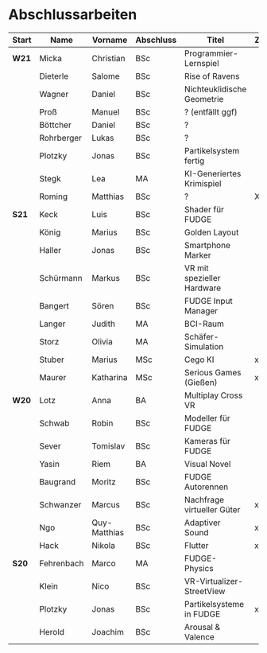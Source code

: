 # Abschlussarbeiten

| Start   | Name       | Vorname      | Abschluss | Titel                      | Z |
|---------|------------|--------------|-----------|----------------------------|---|
| **W21** | Micka      | Christian    | BSc       | Programmier-Lernspiel      |   |
|         | Dieterle   | Salome       | BSc       | Rise of Ravens             |   |
|         | Wagner     | Daniel       | BSc       | Nichteuklidische Geometrie |   |
|         | Proß       | Manuel       | BSc       | ? (entfällt ggf)           |   |
|         | Böttcher   | Daniel       | BSc       | ?                          |   |
|         | Rohrberger | Lukas        | BSc       | ?                          |   |
|         | Plotzky    | Jonas        | BSc       | Partikelsystem fertig      |   |
|         | Stegk      | Lea          | MA        | KI-Generiertes Krimispiel  |   |
|         | Roming     | Matthias     | BSc       | ?                          | X |
| **S21** | Keck       | Luis         | BSc       | Shader für FUDGE           |   |
|         | König      | Marius       | BSc       | Golden Layout              |   |
|         | Haller     | Jonas        | BSc       | Smartphone Marker          |   |
|         | Schürmann  | Markus       | BSc       | VR mit spezieller Hardware |   |
|         | Bangert    | Sören        | BSc       | FUDGE Input Manager        |   |
|         | Langer     | Judith       | MA        | BCI-Raum                   |   |
|         | Storz      | Olivia       | MA        | Schäfer-Simulation         |   |
|         | Stuber     | Marius       | MSc       | Cego KI                    | x |
|         | Maurer     | Katharina    | MSc       | Serious Games (Gießen)     | x |
| **W20** | Lotz       | Anna         | BA        | Multiplay Cross VR         |   |
|         | Schwab     | Robin        | BSc       | Modeller für FUDGE         |   |
|         | Sever      | Tomislav     | BSc       | Kameras für FUDGE          |   |
|         | Yasin      | Riem         | BA        | Visual Novel               |   |
|         | Baugrand   | Moritz       | BSc       | FUDGE Autorennen           |   |
|         | Schwanzer  | Marcus       | BSc       | Nachfrage virtueller Güter | x |
|         | Ngo        | Quy-Matthias | BSc       | Adaptiver Sound            | x |
|         | Hack       | Nikola       | BSc       | Flutter                    | x |
| **S20** | Fehrenbach | Marco        | MA        | FUDGE- Physics             |   |
|         | Klein      | Nico         | BSc       | VR-Virtualizer-StreetView  |   |
|         | Plotzky    | Jonas        | BSc       | Partikelsysteme in FUDGE   | x |
|         | Herold     | Joachim      | BSc       | Arousal & Valence          |   |
